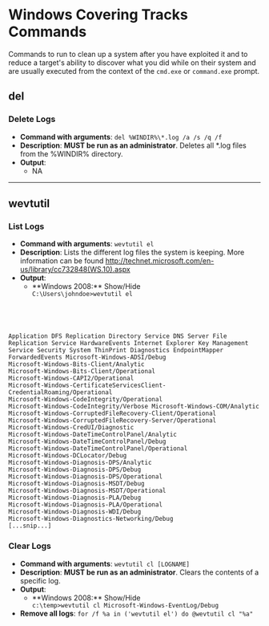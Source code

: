<!-- Code for collapse and expand -->
<script type="text/javascript"> 
$(document).ready(function() { 
$('div.view').hide(); 
$('div.slide').click(function() {
$(this).next('div.view').slideToggle('fast'); 
return false; 
}); 
}); 
</script>

# Windows Covering Tracks Commands

Commands to run to clean up a system after you have exploited it and to reduce a target's ability to discover what you did while on their system and are usually executed from the context of the `cmd.exe` or `command.exe` prompt.

## del
### Delete Logs
 * **Command with arguments**: `del %WINDIR%\*.log /a /s /q /f`
 * **Description**: **MUST be run as an administrator**. Deletes all *.log files from the %WINDIR% directory.
 * **Output**:
   * NA

----

## wevtutil
### List Logs
 * **Command with arguments**: `wevtutil el`
 * **Description**: Lists the different log files the system is keeping. More information can be found http://technet.microsoft.com/en-us/library/cc732848(WS.10).aspx
 * **Output**:
   * <div class="slide" style="cursor: pointer;"> **Windows 2008:** Show/Hide</div><div class="view"><code>C:\Users\johndoe>wevtutil el
Application
DFS Replication
Directory Service
DNS Server
File Replication Service
HardwareEvents
Internet Explorer
Key Management Service
Security
System
ThinPrint Diagnostics
EndpointMapper
ForwardedEvents
Microsoft-Windows-ADSI/Debug
Microsoft-Windows-Bits-Client/Analytic
Microsoft-Windows-Bits-Client/Operational
Microsoft-Windows-CAPI2/Operational
Microsoft-Windows-CertificateServicesClient-CredentialRoaming/Operational
Microsoft-Windows-CodeIntegrity/Operational
Microsoft-Windows-CodeIntegrity/Verbose
Microsoft-Windows-COM/Analytic
Microsoft-Windows-CorruptedFileRecovery-Client/Operational
Microsoft-Windows-CorruptedFileRecovery-Server/Operational
Microsoft-Windows-CredUI/Diagnostic
Microsoft-Windows-DateTimeControlPanel/Analytic
Microsoft-Windows-DateTimeControlPanel/Debug
Microsoft-Windows-DateTimeControlPanel/Operational
Microsoft-Windows-DCLocator/Debug
Microsoft-Windows-Diagnosis-DPS/Analytic
Microsoft-Windows-Diagnosis-DPS/Debug
Microsoft-Windows-Diagnosis-DPS/Operational
Microsoft-Windows-Diagnosis-MSDT/Debug
Microsoft-Windows-Diagnosis-MSDT/Operational
Microsoft-Windows-Diagnosis-PLA/Debug
Microsoft-Windows-Diagnosis-PLA/Operational
Microsoft-Windows-Diagnosis-WDI/Debug
Microsoft-Windows-Diagnostics-Networking/Debug
[...snip...]</code></div> 

### Clear Logs
 * **Command with arguments**: `wevtutil cl [LOGNAME]`
 * **Description**: **MUST be run as an administrator**.  Clears the contents of a specific log.
 * **Output**:
   * <div class="slide" style="cursor: pointer;"> **Windows 2008:** Show/Hide</div><div class="view"><code>c:\temp>wevtutil cl Microsoft-Windows-EventLog/Debug</code></div>
 * **Remove all logs**: `for /f %a in ('wevtutil el') do @wevtutil cl "%a"`
